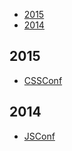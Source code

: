 * [2015](#2015)
* [2014](#2014)

## 2015

- [CSSConf](http://2015.cssconf.com.au/)

## 2014

- [JSConf](http://au.jsconf.com/)
